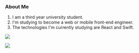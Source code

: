 ### About Me
1. I am a third year university student.
2. I'm studying to become a web or mobile front-end engineer.
3. The technologies I'm currently studying are React and Swift.

![](https://github-readme-stats.vercel.app/api/top-langs?username=nki1121&show_icons=true&locale=en&layout=compact)

![](https://skillicons.dev/icons?i=html,css,js,javascirpt,typescript,c,java,python,flutter)
